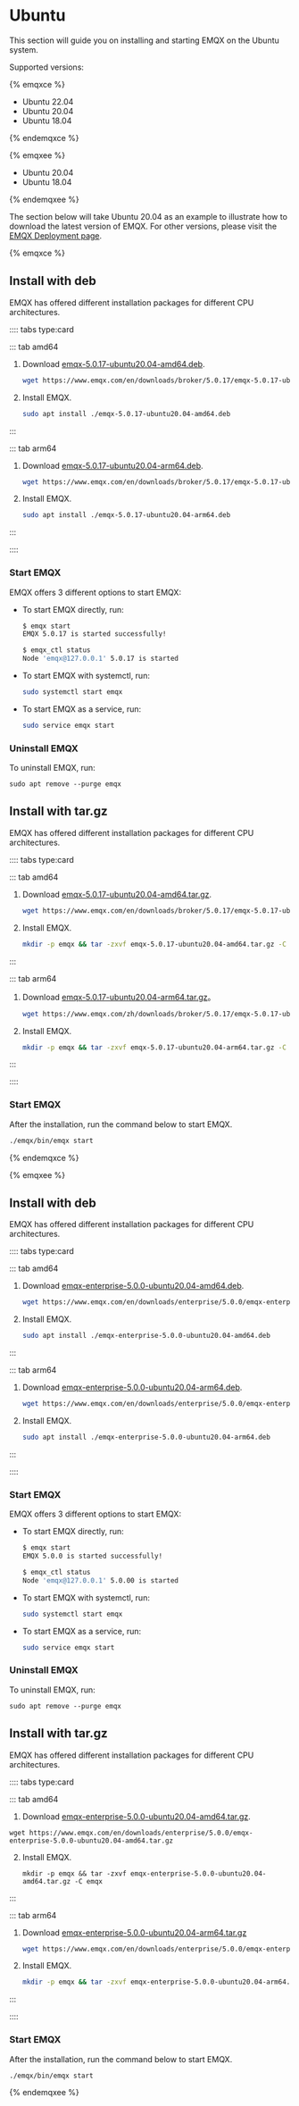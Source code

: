 # Ubuntu

This section will guide you on installing and starting EMQX on the Ubuntu system.

Supported versions:

{% emqxce %}

- Ubuntu 22.04
- Ubuntu 20.04
- Ubuntu 18.04

{% endemqxce %}

{% emqxee %}

- Ubuntu 20.04
- Ubuntu 18.04

{% endemqxee %}

The section below will take Ubuntu 20.04 as an example to illustrate how to download the latest version of EMQX. For other versions, please visit the [EMQX Deployment page](https://www.emqx.com/zh/try?product=enterprise). 

{% emqxce %}

## Install with deb

EMQX has offered different installation packages for different CPU architectures. 

:::: tabs type:card

::: tab amd64

1. Download [emqx-5.0.17-ubuntu20.04-amd64.deb](https://www.emqx.com/en/downloads/broker/5.0.17/emqx-5.0.17-ubuntu20.04-amd64.deb).

   ```bash
   wget https://www.emqx.com/en/downloads/broker/5.0.17/emqx-5.0.17-ubuntu20.04-amd64.deb
   ```

2. Install EMQX.

   ```bash
   sudo apt install ./emqx-5.0.17-ubuntu20.04-amd64.deb
   ```

:::

::: tab arm64

1. Download [emqx-5.0.17-ubuntu20.04-arm64.deb](https://www.emqx.com/en/downloads/broker/5.0.17/emqx-5.0.17-ubuntu20.04-arm64.deb).

   ```bash
   wget https://www.emqx.com/en/downloads/broker/5.0.17/emqx-5.0.17-ubuntu20.04-arm64.deb
   ```

2. Install EMQX.

   ```bash
   sudo apt install ./emqx-5.0.17-ubuntu20.04-arm64.deb
   ```

:::

::::

### Start EMQX

EMQX offers 3 different options to start EMQX:

- To start EMQX directly, run:

  ```bash
  $ emqx start
  EMQX 5.0.17 is started successfully!
  
  $ emqx_ctl status
  Node 'emqx@127.0.0.1' 5.0.17 is started
  ```

- To start EMQX with systemctl, run:

  ```bash
  sudo systemctl start emqx
  ```

- To start EMQX as a service, run:

  ```bash
  sudo service emqx start
  ```

### Uninstall EMQX

To uninstall EMQX, run:

```
sudo apt remove --purge emqx
```

## Install with tar.gz 

EMQX has offered different installation packages for different CPU architectures. 

:::: tabs type:card

::: tab amd64

1. Download [emqx-5.0.17-ubuntu20.04-amd64.tar.gz](https://www.emqx.com/en/downloads/broker/5.0.17/emqx-5.0.17-ubuntu20.04-amd64.tar.gz).

   ```bash
   wget https://www.emqx.com/en/downloads/broker/5.0.17/emqx-5.0.17-ubuntu20.04-amd64.tar.gz
   ```

2. Install EMQX.

   ```bash
   mkdir -p emqx && tar -zxvf emqx-5.0.17-ubuntu20.04-amd64.tar.gz -C emqx
   ```

:::

::: tab arm64

1. Download [emqx-5.0.17-ubuntu20.04-arm64.tar.gz](https://www.emqx.com/zh/downloads/broker/5.0.17/emqx-5.0.17-ubuntu20.04-arm64.tar.gz)。

   ```bash
   wget https://www.emqx.com/zh/downloads/broker/5.0.17/emqx-5.0.17-ubuntu20.04-arm64.tar.gz
   ```

2. Install EMQX.

   ```bash
   mkdir -p emqx && tar -zxvf emqx-5.0.17-ubuntu20.04-arm64.tar.gz -C emqx
   ```

:::

::::

### Start EMQX

After the installation, run the command below to start EMQX.

```bash
./emqx/bin/emqx start
```

{% endemqxce %}

{% emqxee %}

## Install with deb

EMQX has offered different installation packages for different CPU architectures. 

:::: tabs type:card

::: tab amd64

1. Download [emqx-enterprise-5.0.0-ubuntu20.04-amd64.deb](https://www.emqx.com/en/downloads/enterprise/5.0.0/emqx-enterprise-5.0.0-ubuntu20.04-amd64.deb).

   ```bash
   wget https://www.emqx.com/en/downloads/enterprise/5.0.0/emqx-enterprise-5.0.0-ubuntu20.04-amd64.deb
   ```

2. Install EMQX.

   ```bash
   sudo apt install ./emqx-enterprise-5.0.0-ubuntu20.04-amd64.deb
   ```

:::

::: tab arm64

1. Download [emqx-enterprise-5.0.0-ubuntu20.04-arm64.deb](https://www.emqx.com/en/downloads/enterprise/5.0.0/emqx-enterprise-5.0.0-ubuntu20.04-arm64.deb).

   ```bash
   wget https://www.emqx.com/en/downloads/enterprise/5.0.0/emqx-enterprise-5.0.0-ubuntu20.04-arm64.deb
   ```

2. Install EMQX.

   ```bash
   sudo apt install ./emqx-enterprise-5.0.0-ubuntu20.04-arm64.deb
   ```

:::

::::

### Start EMQX

EMQX offers 3 different options to start EMQX:

- To start EMQX directly, run:

  ```bash
  $ emqx start
  EMQX 5.0.0 is started successfully!
  
  $ emqx_ctl status
  Node 'emqx@127.0.0.1' 5.0.00 is started
  ```

- To start EMQX with systemctl, run:

  ```bash
  sudo systemctl start emqx
  ```

- To start EMQX as a service, run:

  ```bash
  sudo service emqx start
  ```

### Uninstall EMQX

To uninstall EMQX, run:

```
sudo apt remove --purge emqx
```

## Install with tar.gz 

EMQX has offered different installation packages for different CPU architectures. 

:::: tabs type:card

::: tab amd64

1.  Download [emqx-enterprise-5.0.0-ubuntu20.04-amd64.tar.gz](https://www.emqx.com/en/downloads/enterprise/5.0.0/emqx-enterprise-5.0.0-ubuntu20.04-amd64.tar.gz).

   ```
   wget https://www.emqx.com/en/downloads/enterprise/5.0.0/emqx-enterprise-5.0.0-ubuntu20.04-amd64.tar.gz
   ```

2. Install EMQX.

   ```
   mkdir -p emqx && tar -zxvf emqx-enterprise-5.0.0-ubuntu20.04-amd64.tar.gz -C emqx
   ```

:::

::: tab arm64

1. Download [emqx-enterprise-5.0.0-ubuntu20.04-arm64.tar.gz](https://www.emqx.com/en/downloads/enterprise/5.0.0/emqx-enterprise-5.0.0-ubuntu20.04-arm64.tar.gz)

   ```bash
   wget https://www.emqx.com/en/downloads/enterprise/5.0.0/emqx-enterprise-5.0.0-ubuntu20.04-arm64.tar.gz
   ```

2. Install EMQX.

   ```bash
   mkdir -p emqx && tar -zxvf emqx-enterprise-5.0.0-ubuntu20.04-arm64.tar.gz -C emqx
   ```

:::

::::

### Start EMQX

After the installation, run the command below to start EMQX.

```
./emqx/bin/emqx start
```

{% endemqxee %}